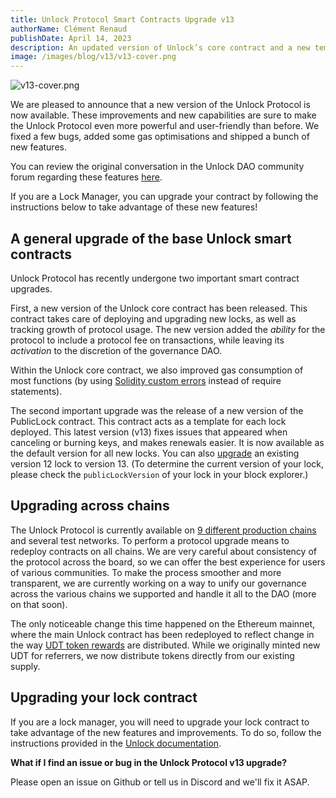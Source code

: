 ```yaml
---
title: Unlock Protocol Smart Contracts Upgrade v13
authorName: Clément Renaud
publishDate: April 14, 2023
description: An updated version of Unlock’s core contract and a new template contract for managing memberships
image: /images/blog/v13/v13-cover.png
---
```


![v13-cover.png](/images/blog/v13/v13-cover.png)

We are pleased to announce that a new version of the Unlock Protocol is now available. These improvements and new capabilities are sure to make the Unlock Protocol even more powerful and user-friendly than before. We fixed a few bugs, added some gas optimisations and shipped a bunch of new features. 

You can review the original conversation in the Unlock DAO community forum regarding these features [here](https://unlock.community/t/unlock-protocol-upgrade-proposal/368).

If you are a Lock Manager, you can upgrade your contract by following the instructions below to take advantage of these new features!

## A general upgrade of the base Unlock smart contracts

Unlock Protocol has recently undergone two important smart contract upgrades. 

First, a new version of the Unlock core contract has been released. This contract takes care of deploying and upgrading new locks, as well as tracking growth of protocol usage. The new version added the *ability* for the protocol to include a protocol fee on transactions, while leaving its *activation* to the discretion of the governance DAO. 

Within the Unlock core contract, we also improved gas consumption of most functions (by using [Solidity custom errors](https://blog.soliditylang.org/2021/04/21/custom-errors/) instead of require statements).

The second important upgrade was the release of a new version of the PublicLock contract. This contract acts as a template for each lock deployed. This latest version (v13) fixes issues that appeared when canceling or burning keys, and makes renewals easier. It is now available as the default version for all new locks. You can also [upgrade](https://docs.unlock-protocol.com/core-protocol/public-lock/deploying-locks/#upgrading-locks) an existing version 12 lock to version 13. (To determine the current version of your lock, please check the `publicLockVersion` of your lock in your block explorer.)

## Upgrading across chains

The Unlock Protocol is currently available on [9 different production chains](https://docs.unlock-protocol.com/core-protocol/unlock/networks) and several test networks. To perform a protocol upgrade means to redeploy contracts on all chains. We are very careful about consistency of the protocol across the board, so we can offer the best experience for users of various communities. To make the process smoother and more transparent, we are currently working on a way to unify our governance across the various chains we supported and handle it all to the DAO (more on that soon).

The only noticeable change this time happened on the Ethereum mainnet, where the main Unlock contract has been redeployed to reflect change in the way [UDT token rewards](https://docs.unlock-protocol.com/governance/frequently-asked-questions/#what-is-%CA%89dt) are distributed. While we originally minted new UDT for referrers, we now distribute tokens directly from our existing supply.

## Upgrading your lock contract

If you are a lock manager, you will need to upgrade your lock contract to take advantage of the new features and improvements. To do so, follow the instructions provided in the [Unlock documentation](https://unlock-protocol.com/blog/lock-v12-release).  

**What if I find an issue or bug in the Unlock Protocol v13 upgrade?**

Please open an issue on Github or tell us in Discord and we'll fix it ASAP.
